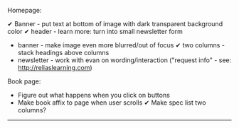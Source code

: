 Homepage:

✔ Banner - put text at bottom of image with dark transparent background color
✔ header - learn more: turn into small newsletter form
* banner - make image even more blurred/out of focus
✔ two columns - stack headings above columns
* newsletter - work with evan on wording/interaction ("request info" - see: http://reliaslearning.com)

Book page:

* Figure out what happens when you click on buttons
* Make book affix to page when user scrolls
✔ Make spec list two columns?

- - -

